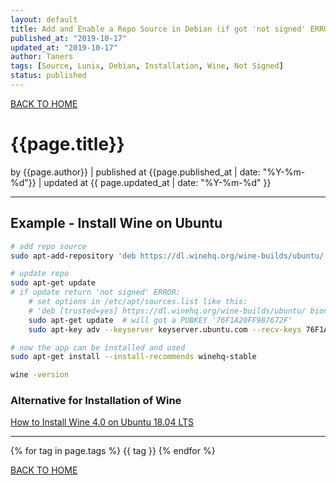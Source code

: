 ```yaml
---
layout: default
title: Add and Enable a Repo Source in Debian (if got 'not signed' ERROR) - Take Wine Installation as an Example 
published_at: "2019-10-17"
updated_at: "2019-10-17"
author: Taners
tags: [Source, Lunix, Debian, Installation, Wine, Not Signed]
status: published
---
```


[BACK TO HOME](https://tane-rs.github.io)

# {{page.title}}

by {{page.author}} |
published at {{page.published_at | date: "%Y-%m-%d"}} |
updated at {{ page.updated_at | date: "%Y-%m-%d" }}

---
## Example - Install Wine on Ubuntu

```bash
# add repo source
sudo apt-add-repository 'deb https://dl.winehq.org/wine-builds/ubuntu/ bionic main'

# update repo
sudo apt-get update
# if update return 'not signed' ERROR:
    # set options in /etc/apt/sources.list like this:
    # 'deb [trusted=yes] https://dl.winehq.org/wine-builds/ubuntu/ bionic main'
    sudo apt-get update  # will got a PUBKEY '76F1A20FF987672F'
    sudo apt-key adv --keyserver keyserver.ubuntu.com --recv-keys 76F1A20FF987672F

# now the app can be installed and used
sudo apt-get install --install-recommends winehq-stable

wine -version
```

### Alternative for Installation of Wine
[How to Install Wine 4.0 on Ubuntu 18.04 LTS](https://tecadmin.net/install-wine-on-ubuntu/)

---

{% for tag in page.tags %}
  {{ tag }}
{% endfor %}

[BACK TO HOME](https://tane-rs.github.io)
